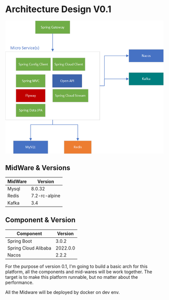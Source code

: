 # Architecture Design V0.1

![Arch Design version 0.1](./Alpha%20Arch%200.1.png "Arch Design version 0.1")

## MidWare & Versions
| MidWare | Version       |
|---------|---------------|
| Mysql   | 8.0.32        |
| Redis   | 7.2-rc-alpine |
| Kafka   | 3.4           |

## Component & Version
| Component            | Version  |
|----------------------|----------|
| Spring Boot          | 3.0.2    |
| Spring Cloud Alibaba | 2022.0.0 |
| Nacos                | 2.2.2    |

For the purpose of version 0.1, I'm going to build a basic arch for this platform,
all the components and mid-wares will be work together. 
The target is to make this platform runnable, but no matter about the performance.

All the Midware will be deployed by docker on dev env.